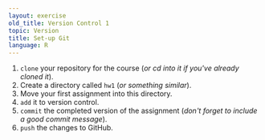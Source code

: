 ```yaml
---
layout: exercise
old_title: Version Control 1
topic: Version
title: Set-up Git
language: R
---
```


1. `clone` your repository for the course (*or cd into it if you've already  
   cloned it*).
2. Create a directory called `hw1` (*or something similar*).
3. Move your first assignment into this directory.
4. `add` it to version control.
5. `commit` the completed version of the assignment (*don't forget to include a
   good commit message*).
6. `push` the changes to GitHub.

